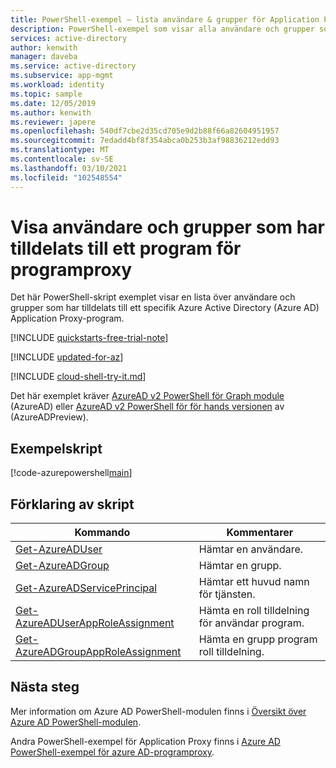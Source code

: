 ```yaml
---
title: PowerShell-exempel – lista användare & grupper för Application Proxy-appen
description: PowerShell-exempel som visar alla användare och grupper som har tilldelats till ett specifik Azure Active Directory (Azure AD) Application Proxy-program.
services: active-directory
author: kenwith
manager: daveba
ms.service: active-directory
ms.subservice: app-mgmt
ms.workload: identity
ms.topic: sample
ms.date: 12/05/2019
ms.author: kenwith
ms.reviewer: japere
ms.openlocfilehash: 540df7cbe2d35cd705e9d2b88f66a82604951957
ms.sourcegitcommit: 7edadd4bf8f354abca0b253b3af98836212edd93
ms.translationtype: MT
ms.contentlocale: sv-SE
ms.lasthandoff: 03/10/2021
ms.locfileid: "102548554"
---
```

# <a name="display-users-and-groups-assigned-to-an-application-proxy-application"></a>Visa användare och grupper som har tilldelats till ett program för programproxy

Det här PowerShell-skript exemplet visar en lista över användare och grupper som har tilldelats till ett specifik Azure Active Directory (Azure AD) Application Proxy-program.

[!INCLUDE [quickstarts-free-trial-note](../../../../includes/quickstarts-free-trial-note.md)]

[!INCLUDE [updated-for-az](../../../../includes/updated-for-az.md)]

[!INCLUDE [cloud-shell-try-it.md](../../../../includes/cloud-shell-try-it.md)]

Det här exemplet kräver [AzureAD v2 PowerShell för Graph module](/powershell/azure/active-directory/install-adv2) (AzureAD) eller [AzureAD v2 PowerShell för för hands versionen](/powershell/azure/active-directory/install-adv2?view=azureadps-2.0-preview&preserve-view=true) av (AzureADPreview).

## <a name="sample-script"></a>Exempelskript

[!code-azurepowershell[main](~/powershell_scripts/application-proxy/display-users-group-of-an-app.ps1 "Display users and groups assigned to an Application Proxy application")]

## <a name="script-explanation"></a>Förklaring av skript

| Kommando | Kommentarer |
|---|---|
| [Get-AzureADUser](/powershell/module/AzureAD/get-azureaduser)| Hämtar en användare. |
| [Get-AzureADGroup](/powershell/module/AzureAD/get-azureadgroup)| Hämtar en grupp. |
| [Get-AzureADServicePrincipal](/powershell/module/azuread/get-azureadserviceprincipal) | Hämtar ett huvud namn för tjänsten. |
| [Get-AzureADUserAppRoleAssignment](/powershell/module/AzureAD/get-azureaduserapproleassignment) | Hämta en roll tilldelning för användar program. |
| [Get-AzureADGroupAppRoleAssignment](/powershell/module/AzureAD/get-azureadgroupapproleassignment) | Hämta en grupp program roll tilldelning. |

## <a name="next-steps"></a>Nästa steg

Mer information om Azure AD PowerShell-modulen finns i [Översikt över Azure AD PowerShell-modulen](/powershell/azure/active-directory/overview).

Andra PowerShell-exempel för Application Proxy finns i [Azure AD PowerShell-exempel för azure AD-programproxy](../application-proxy-powershell-samples.md).
